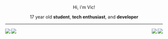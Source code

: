 <div id="header" align="center">
  <p>Hi, i'm Vic!</p>
  <p>17 year old <b>student</b>, <b>tech enthusiast</b>, and <b>developer</b></p>
</div>
<hr>
<div id="social_links">
  <a href="mailto:victoneux@protonmail.com">
    <img src="https://img.shields.io/badge/Mail-%23161b22?logo=protonmail&logoColor=white&style=for-the-badge" align="left">
  </a>
  <a href="https://discord.com/users/742193269655601272">
    <img src="https://img.shields.io/badge/Discord-%23161b22?logo=discord&logoColor=white&style=for-the-badge" align="left">
  </a>
  
  <a href="https://archlinux.org/">
    <img src="https://img.shields.io/badge/Arch%20Linux-%23161b22?logo=archlinux&logoColor=white&style=for-the-badge" align="right">
  </a>
  <a href="https://github.com/hyprwm/Hyprland">
    <img src="https://img.shields.io/badge/Hyprland-%23161b22?style=for-the-badge" align="right">
  </a>
</div>
<div id="body" align="center">
  
